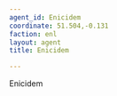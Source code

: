 ```yaml
---
agent_id: Enicidem
coordinate: 51.504,-0.131
faction: enl
layout: agent
title: Enicidem

---
```


Enicidem